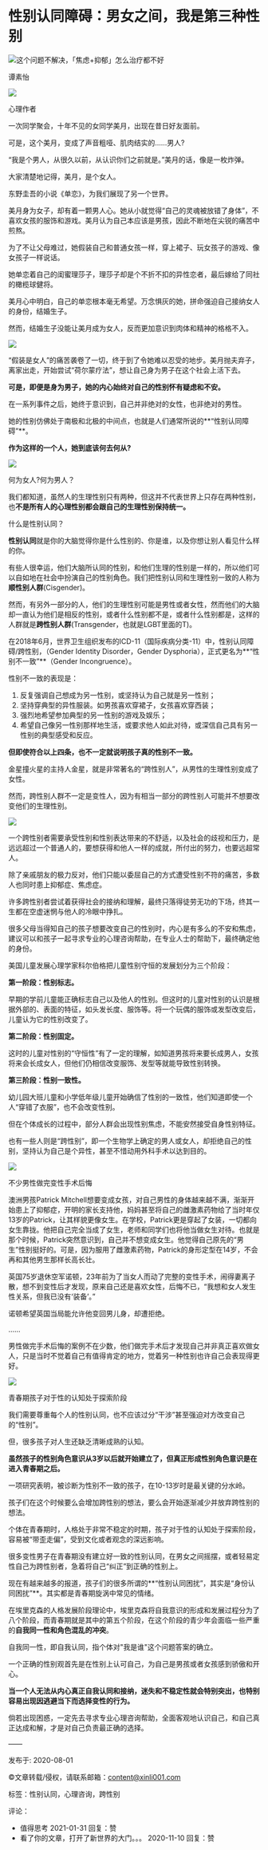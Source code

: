 # 性别认同障碍：男女之间，我是第三种性别

![这个问题不解决，「焦虑+抑郁」怎么治疗都不好](https://ossimg.xinli001.com/20230309/05a980bd248e7a99d4c3752fe6fbf6c8.jpeg?x-oss-process=image/resize,w_200/format,webp)

谭素怡

![](https://ossimg.xinli001.com/op/df/2023815/1692086078230ta7RtQbG9SGZc8PigJ2neLlDBtA614hI.png)

心理作者

一次同学聚会，十年不见的女同学美月，出现在昔日好友面前。

可是，这个美月，变成了声音粗哑、肌肉结实的……男人?

“我是个男人，从很久以前，从认识你们之前就是。”美月的话，像是一枚炸弹。

大家清楚地记得，美月，是个女人。

东野圭吾的小说《单恋》，为我们展现了另一个世界。

美月身为女子，却有着一颗男人心。她从小就觉得“自己的灵魂被放错了身体”，不喜欢女孩的服饰和游戏。美月认为自己本应该是男孩，因此不断地在尖锐的痛苦中煎熬。

为了不让父母难过，她假装自己和普通女孩一样，穿上裙子、玩女孩子的游戏、像女孩子一样说话。

她单恋着自己的闺蜜理莎子，理莎子却是个不折不扣的异性恋者，最后嫁给了同社的橄榄球健将。

美月心中明白，自己的单恋根本毫无希望。万念惧灰的她，拼命强迫自己接纳女人的身份，结婚生子。

然而，结婚生子没能让美月成为女人，反而更加意识到肉体和精神的格格不入。

![](https://mmbiz.qpic.cn/mmbiz_jpg/hONEE8wZFTCxPl2S8vibJmfBqkFuz7aAcmAHyS76fEI3icjCLPv84yjbrqEKdaEQLyAZxbI9O1v1ia55xmqG8qicyg/640?wx_fmt=jpeg)

“假装是女人”的痛苦袭卷了一切，终于到了令她难以忍受的地步。美月抛夫弃子，离家出走，开始尝试“荷尔蒙疗法”，想让自己身为男子在这个社会上活下去。

**可是，即便是身为男子，她的内心始终对自己的性别怀有疑虑和不安。**

在一系列事件之后，她终于意识到，自己并非绝对的女性，也非绝对的男性。

她的性别仿佛处于南极和北极的中间点，也就是人们通常所说的**“性别认同障碍”**。

**作为这样的一个人，她到底该何去何从?**

![](https://mmbiz.qpic.cn/mmbiz_jpg/hONEE8wZFTCxPl2S8vibJmfBqkFuz7aAcsIORNWBOSrYd9tzfJcowKKeRHlx0bTvAnbSyTpgNlUn3V569TrVmFA/640?wx_fmt=jpeg)

何为女人?何为男人？

我们都知道，虽然人的生理性别只有两种，但这并不代表世界上只存在两种性别，也**不是所有人的心理性别都会跟自己的生理性别保持统一。**

什么是性别认同？

**性别认同**就是你的大脑觉得你是什么性别的、你是谁，以及你想让别人看见什么样的你。

有些人很幸运，他们大脑所认同的性别，和他们生理的性别是一样的，所以他们可以自如地在社会中扮演自己的性别角色。我们把性别认同和生理性别一致的人称为**顺性别人群**(Cisgender)。

然而，有另外一部分的人，他们的生理性别可能是男性或者女性，然而他们的大脑却一直认为他们是相反的性别，或者什么性别都不是，或者什么性别都是，这样的人群就是**跨性别人群**(Transgender，也就是LGBT里面的T)。

在2018年6月，世界卫生组织发布的ICD-11（国际疾病分类-11）中，性别认同障碍/跨性别，（Gender Identity Disorder，Gender Dysphoria），正式更名为**“性别不一致”**（Gender Incongruence）。

性别不一致的表现是：

1. 反复强调自己想成为另一性别，或坚持认为自己就是另一性别；
2. 坚持穿典型的异性服装。如男孩喜欢穿裙子，女孩喜欢穿西装；
3. 强烈地希望参加典型的另一性别的游戏及娱乐；
4. 希望自己像另一性别那样地生活，或要求他人如此对待，或深信自己具有另一性别的典型感受和反应。

**但即使符合以上四条，也不一定就说明孩子真的性别不一致。**

金星撞火星的主持人金星，就是非常著名的“跨性别人”，从男性的生理性别变成了女性。

然而，跨性别人群不一定是变性人，因为有相当一部分的跨性别人可能并不想要改变他们的生理性别。

![](https://mmbiz.qpic.cn/mmbiz_jpg/hONEE8wZFTCxPl2S8vibJmfBqkFuz7aAcmguicuHQuHHcZgFoXs7eGmvKmbqwjy1sszUEDOS52N82eHeFs27XTzA/640?wx_fmt=jpeg)

一个跨性别者需要承受性别和性别表达带来的不舒适，以及社会的歧视和压力，是远远超过一个普通人的，要想获得和他人一样的成就，所付出的努力，也要远超常人。

除了亲戚朋友的极力反对，他们只能以委屈自己的方式遭受性别不符的痛苦，多数人也同时患上抑郁症、焦虑症。

许多跨性别者尝试着获得社会的接纳和理解，最终只落得徒劳无功的下场，终其一生都在空虚迷惘与他人的冷眼中挣扎。

很多父母当得知自己的孩子想要改变自己的性别时，内心是有多么的不安和焦虑，建议可以和孩子一起寻求专业的心理咨询帮助，在专业人士的帮助下，最终确定他的身份。

美国儿童发展心理学家科尔伯格把儿童性别守恒的发展划分为三个阶段：

**第一阶段：性别标志。**

早期的学前儿童能正确标志自己以及他人的性别。但这时的儿童对性别的认识是根据外部的、表面的特征，如头发长度、服饰等。将一个玩偶的服饰或发型改变后，儿童认为它的性别改变了。

**第二阶段：性别固定。**

这时的儿童对性别的“守恒性”有了一定的理解，如知道男孩将来要长成男人，女孩将来会长成女人，但他们仍相信改变服饰、发型等就能导致性别转换。

**第三阶段：性别一致性。**

幼儿园大班儿童和小学低年级儿童开始确信了性别的一致性，他们知道即使一个人“穿错了衣服”，也不会改变性别。

但在个体成长的过程中，部分人群会出现性别焦虑，不能安然接受自身性别特征。

也有一些人则是“跨性别”，即一个生物学上确定的男人或女人，却拒绝自己的性别，坚持认为自己是个异性，甚至不惜动用外科手术以达到目的。

![](https://mmbiz.qpic.cn/mmbiz_jpg/hONEE8wZFTCxPl2S8vibJmfBqkFuz7aAcmAPMpFOXVThzU34XXah4kqD4p1R7p8yfnOeQZtQwpIy0PgTMGo7PaIw/640?wx_fmt=jpeg)

不少男性做完变性手术后悔

澳洲男孩Patrick Mitchell想要变成女孩，对自己男性的身体越来越不满，渐渐开始患上了抑郁症，开明的家长支持他，妈妈甚至将自己的雌激素药物给了当时年仅13岁的Patrick，让其样貌更像女生。在学校，Patrick更是穿起了女装，一切都向女生靠拢。他把自己完全当成了女生，老师和同学们也将他当做女生对待。也就是那个时候，Patrick突然意识到，自己并不想变成女生。他觉得自己原先的“男生”性别挺好的。可是，因为服用了雌激素药物，Patrick的身形定型在14岁，不会再和其他男生那样长高长壮。

英国75岁退休空军诺顿，23年前为了当女人而动了完整的变性手术，闹得妻离子散，想不到变性后才发现，原来自己还是喜欢女性，后悔不已，“我想和女人发生性关系，但我已没有‘装备’。”

诺顿希望英国当局能允许他变回男儿身，却遭拒绝。

……

男性做完手术后悔的案例不在少数，他们做完手术后才发现自己并非真正喜欢做女人，只是当时不觉着自己有值得肯定的地方，觉着另一种性别也许自己会表现得更好。

![](https://mmbiz.qpic.cn/mmbiz_jpg/hONEE8wZFTCxPl2S8vibJmfBqkFuz7aAcmguicuHQuHHcZgFoXs7eGmvKmbqwjy1sszUEDOS52N82eHeFs27XTzA/640?wx_fmt=jpeg)

青春期孩子对于性的认知处于探索阶段

我们需要尊重每个人的性别认同，也不应该过分“干涉”甚至强迫对方改变自己的“性别”。

但，很多孩子对人生还缺乏清晰成熟的认知。

**虽然孩子的性别角色意识从3岁以后就开始建立了，但真正形成性别角色意识是在进入青春期之后。**

一项研究表明，被诊断为性别不一致的孩子，在10-13岁时是最关键的分水岭。

孩子们在这个时候要么会增加跨性别的想法，要么会开始逐渐减少并放弃跨性别的想法。

个体在青春期时，人格处于非常不稳定的时期，孩子对于性的认知处于探索阶段，容易被“带歪走偏”，受到文化或者观念的深远影响。

很多变性男子在青春期没有建立好一致的性别认同，在男女之间摇摆，或者轻易定性自己为跨性别者，急着将自己“纠正”到正确的性别上。

现在有越来越多的报道，孩子们的很多所谓的**“性别认同困扰”，其实是“身份认同困扰”**。其实都是青春期旋涡中常见的情绪。

在埃里克森的人格发展阶段理论中，埃里克森将自我意识的形成和发展过程分为了八个阶段，而青春期就是其中的第五个阶段，在这个阶段的青少年会面临一些严重的**自我同一性和角色混乱的冲突**。

自我同一性，即自我认同，指个体对"我是谁"这个问题答案的确立。

一个正确的性别观首先是在性别上认可自己，为自己是男孩或者女孩感到骄傲和开心。

**当一个人无法从内心真正自我认同和接纳，迷失和不稳定性就会特别突出，也特别容易出现因逃避当下而选择变性的行为。**

倘若出现困惑，一定先去寻求专业心理咨询帮助，全面客观地认识自己，和自己真正达成和解，才是对自己负责最正确的选择。

——

发布于: 2020-08-01

©️文章转载/侵权，请联系邮箱：content@xinli001.com

标签：性别认同，心理咨询，跨性别

评论：
- 值得思考 2021-01-31 回复：赞
- 看了你的文章，打开了新世界的大门。。。 2020-11-10 回复：赞

<!-- tcd_original_link https://m.xinli001.com/info/100463205 -->
